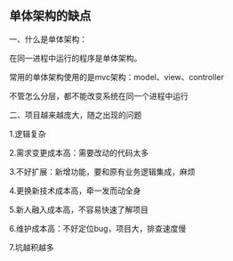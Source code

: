 ## 单体架构的缺点

一、什么是单体架构：

在同一进程中运行的程序是单体架构。

常用的单体架构使用的是mvc架构：model、view、controller

不管怎么分层，都不能改变系统在同一个进程中运行

二、项目越来越庞大，随之出现的问题

1.逻辑复杂

2.需求变更成本高：需要改动的代码太多

3.不好扩展：新增功能，要和原有业务逻辑集成，麻烦

4.更换新技术成本高，牵一发而动全身

5.新人融入成本高，不容易快速了解项目

6.维护成本高：不好定位bug，项目大，排查速度慢

7.坑越积越多

